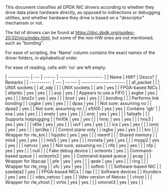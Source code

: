 This document classifies all DPDK NIC drivers according to whether they drive data plane hardware directly, as opposed to indirections or debugging utilities, and whether hardware they drive is based on a "descriptor" mechanism or not.

The list of drivers can be found at https://doc.dpdk.org/guides-20.02/nics/index.html, but some of the non-HW ones are not mentioned, such as "bonding".

For ease of scripting, the 'Name' column contains the exact names of the driver folders, in alphabetical order.

For ease of reading, cells with 'no' are left empty.


| ----------- | --- | ------ | ---------------------- |
| Name        | HW? | Descs? | Remarks                |
| ----------- | --- | ------ | ---------------------- |
| af_packet   |     |        | UNIX sockets           |
| af_xdp      |     |        | UNIX sockets           |
| ark         | yes |        | FPGA-based NICs        |
| atlantic    | yes | yes    |                        |
| avp         | yes |        | Appears to use a FIFO  |
| axgbe       | yes | yes    |                        |
| bnx2x       | yes | yes    |                        |
| bnxt        | yes | yes    |                        |
| bonding     |     |        | Performs link bonding  |
| cxgbe       | yes | yes    |                        |
| dpaa        | yes |        | Not sure; assuming no  |
| dpaa2       | yes |        | Not sure; assuming no  |
| e1000       | yes | yes    | Contains 'igb'         |
| ena         | yes | yes    |                        |
| enetc       | yes | yes    |                        |
| enic        | yes | yes    |                        |
| failsafe    |     |        | Supports hotplugging   |
| fm10k       | yes | yes    |                        |
| hinic       | yes | yes    |                        |
| hns3        | yes | yes    |                        |
| i40e        | yes | yes    |                        |
| iavf        | yes | yes    |                        |
| ice         | yes | yes    |                        |
| ionic       | yes | yes    |                        |
| ipn3ke      |     |        | Control plane only     |
| ixgbe       | yes | yes    |                        |
| kni         |     |        | Wrapper for rte_kni    |
| liquidio    | yes | yes    |                        |
| memif       |     |        | Shared memory          |
| mlx4        | yes | yes    |                        |
| mlx5        | yes | yes    |                        |
| mvneta      | yes | yes    |                        |
| mvpp2       | yes | yes    |                        |
| netvsc      | yes |        | Not sure; assuming no  |
| nfb         | yes | yes    |                        |
| nfp         | yes | yes    |                        |
| null        |     |        | Fake debug device      |
| octeontx    | yes |        | Command-based queue    |
| octeontx2   | yes |        | Command-based queue    |
| pcap        |     |        | Wrapper for libpcap    |
| pfe         | yes | yes    |                        |
| qede        | yes | yes    |                        |
| ring        |     |        | Wrapper for rte_ring   |
| sfc         | yes | yes    |                        |
| softnic     |     |        | Software-based NIC     |
| szedata2    | yes |        | FPGA-based NICs        |
| tap         |     |        | Software devices       |
| thunderx    | yes | yes    |                        |
| vdev_netvsc | yes |        | Vdev version of Netvsc |
| vhost       |     |        | Wrapper for rte_vhost  |
| virtio      | yes | yes    |                        |
| vmxnet3     | yes | yes    |                        |
